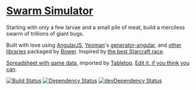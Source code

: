 [Swarm Simulator](http://erosson.github.io/swarm/)
==================================================

Starting with only a few larvae and a small pile of meat, build a merciless swarm of trillions of giant bugs.

Built with love using
[AngularJS](https://angularjs.org/),
[Yeoman](http://yeoman.io)'s [generator-angular](https://github.com/yeoman/generator-angular),
and [other libraries](https://github.com/erosson/swarm/blob/master/bower.json)
packaged by [Bower](http://bower.io/).
Inspired by [the best Starcraft race](http://us.battle.net/sc2/en/game/race/zerg/).

[Spreadsheet with game data](https://docs.google.com/spreadsheets/d/1FgPdB1RzwCvK_gvfFuf0SU9dWJbAmYtewF8A-4SEIZM/pubhtml),
imported by [Tabletop](https://github.com/jsoma/tabletop).
[Edit it, if you think you can](https://docs.google.com/spreadsheets/d/1FgPdB1RzwCvK_gvfFuf0SU9dWJbAmYtewF8A-4SEIZM/edit "spoiler: you can't").

[![Build Status](https://travis-ci.org/erosson/swarm.svg?branch=master)](https://travis-ci.org/erosson/swarm)
[![Dependency Status](https://david-dm.org/erosson/swarm.svg)](https://david-dm.org/erosson/swarm)
[![devDependency Status](https://david-dm.org/erosson/swarm/dev-status.svg)](https://david-dm.org/erosson/swarm#info=devDependencies)

